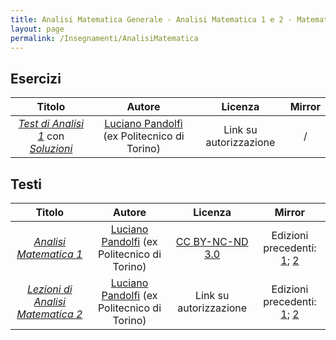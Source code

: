 ```yaml
---
title: Analisi Matematica Generale - Analisi Matematica 1 e 2 - Matematica 1 e 2
layout: page
permalink: /Insegnamenti/AnalisiMatematica
---
```


## Esercizi

| Titolo | Autore | Licenza | Mirror |
| :---: | :---: | :---: | :---: |
| [_Test di Analisi 1_](https://drive.google.com/file/d/12h7u4k7prbDtl3WYOvKeTsDbnlWRwMtQ/view) con [_Soluzioni_](https://drive.google.com/file/d/1g2gapy_VeJEiinhmFQV_IxIQ_mBKtC50/view) | [Luciano Pandolfi](https://lucipan.altervista.org) (ex Politecnico di Torino) | Link su autorizzazione | / |

## Testi

| Titolo | Autore | Licenza | Mirror |
| :---: | :---: | :---: | :---: |
| [_Analisi Matematica 1_](https://drive.google.com/file/d/1o77BDjM8KBTeb6fDdzt7UB2pbfvDFwH1/view) | [Luciano Pandolfi](https://lucipan.altervista.org) (ex Politecnico di Torino) | [CC BY-NC-ND 3.0](https://creativecommons.org/licenses/by-nc-nd/3.0/) | Edizioni precedenti: [1](http://calvino.polito.it/%7Elucipan/materiale_html/Pandolfi-Appunti-Analisi-1); [2](https://web.archive.org/web/20210928150944/http://calvino.polito.it/~lucipan/materiale_html/Pandolfi-Appunti-Analisi-1) |
| [_Lezioni di Analisi Matematica 2_](https://drive.google.com/file/d/1LfT8RorI6KjGKSAJTQcwjxmmeqSYAS-R/view) | [Luciano Pandolfi](https://lucipan.altervista.org) (ex Politecnico di Torino) | Link su autorizzazione  | Edizioni precedenti: [1](http://calvino.polito.it/%7Elucipan/materiale_html/Analisi-2-PANDOLFI.pdf); [2](https://web.archive.org/web/20210928151006/http://calvino.polito.it/~lucipan/materiale_html/Analisi-2-PANDOLFI.pdf) |
